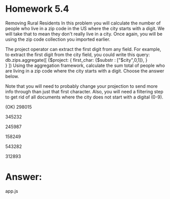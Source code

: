 # Homework 5.4

Removing Rural Residents In this problem you will calculate the number of people who live in a zip code in the US where the city starts with a digit. We will take that to mean they don't really live in a city. Once again, you will be using the zip code collection you imported earlier. 

The project operator can extract the first digit from any field. For example, to extract the first digit from the city field, you could write this query:
db.zips.aggregate([
    {$project: 
     {
	first_char: {$substr : ["$city",0,1]},
     }	 
   }
])
Using the aggregation framework, calculate the sum total of people who are living in a zip code where the city starts with a digit. Choose the answer below. 

Note that you will need to probably change your projection to send more info through than just that first character. Also, you will need a filtering step to get rid of all documents where the city does not start with a digital (0-9).


(OK) 298015

345232

245987

158249

543282

312893

# Answer:

app.js
